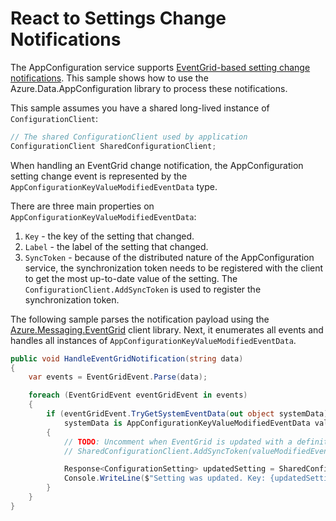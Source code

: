 # React to Settings Change Notifications

The AppConfiguration service supports [EventGrid-based setting change notifications](https://docs.microsoft.com/azure/azure-app-configuration/howto-app-configuration-event). This sample shows how to use the Azure.Data.AppConfiguration library to process these notifications.

This sample assumes you have a shared long-lived instance of `ConfigurationClient`:

```C# Snippet:AzConfigSample8_ChangeNotification_SharedClient
// The shared ConfigurationClient used by application
ConfigurationClient SharedConfigurationClient;
```

When handling an EventGrid change notification, the AppConfiguration setting change event is represented by the `AppConfigurationKeyValueModifiedEventData` type.

There are three main properties on `AppConfigurationKeyValueModifiedEventData`:

1. `Key` - the key of the setting that changed.
2. `Label` - the label of the setting that changed.
3. `SyncToken` - because of the distributed nature of the AppConfiguration service, the synchronization token needs to be registered with the client to get the most up-to-date value of the setting. The `ConfigurationClient.AddSyncToken` is used to register the synchronization token.

The following sample parses the notification payload using the [Azure.Messaging.EventGrid](https://github.com/Azure/azure-sdk-for-net/blob/master/sdk/eventgrid/Azure.Messaging.EventGrid/README.md#receiving-and-deserializing-events) client library.
Next, it enumerates all events and handles all instances of  `AppConfigurationKeyValueModifiedEventData`.

```C# Snippet:AzConfigSample8_ChangeNotification
public void HandleEventGridNotification(string data)
{
    var events = EventGridEvent.Parse(data);

    foreach (EventGridEvent eventGridEvent in events)
    {
        if (eventGridEvent.TryGetSystemEventData(out object systemData) &&
            systemData is AppConfigurationKeyValueModifiedEventData valueModifiedEventData)
        {
            // TODO: Uncomment when EventGrid is updated with a definition that includes SyncToken
            // SharedConfigurationClient.AddSyncToken(valueModifiedEventData.SyncToken);

            Response<ConfigurationSetting> updatedSetting = SharedConfigurationClient.GetConfigurationSetting(valueModifiedEventData.Key, valueModifiedEventData.Label);
            Console.WriteLine($"Setting was updated. Key: {updatedSetting.Value.Key} Value: {updatedSetting.Value.Value}");
        }
    }
}
```